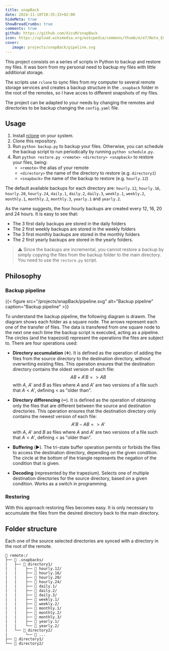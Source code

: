 ```yaml
---
title: snapBack
date: 2024-11-10T10:35:33+02:00
hideMeta: true
ShowBreadCrumbs: true
comments: true
github: https://github.com/XicuM/snapBack
icon: https://upload.wikimedia.org/wikipedia/commons/thumb/e/e7/Noto_Emoji_v2.034_1f9e2.svg/240px-Noto_Emoji_v2.034_1f9e2.svg.png
cover:
   image: projects/snapBack/pipeline.svg
---
```


This project consists on a series of scripts in Python to backup and restore my files. It was born from my personal need to backup my files with little additional storage.

The scripts use `rclone` to sync files from my computer to several remote storage services and creates a backup structure in the `.snapback` folder in the root of the remotes, so I have acces to different snapshots of my files.

The project can be adapted to your needs by changing the remotes and directories to be backup changing the `config.yaml` file.

## Usage

1. Install [rclone](https://rclone.org/) on your system.
2. Clone this repository.
3. Run `python backup.py` to backup your files. Otherwise, you can schedule the backup script to run periodically by running `python schedule.py`.
4. Run `python restore.py <remote> <directory> <snapback>` to restore your files, being:
   - `<remote>` the alias of your remote
   - `<directory>` the name of the directory to restore (e.g. `directory1`)
   - `<snapback>` the name of the backup to restore (e.g. `hourly.12`)

The default available backups for each directory are: `hourly.12`, `hourly.16`, `hourly.20`, `hourly.24`, `daily.1`, `daily.2`, `daily.3`, `weekly.1`, `weekly.2`, `monthly.1`, `monthly.2`, `monthly.3`, `yearly.1` and `yearly.2`.

As the name suggests, the four hourly backups are created every 12, 16, 20 and 24 hours. It is easy to see that:
- The 3 first daily backups are stored in the daily folders
- The 2 first weekly backups are stored in the weekly folders
- The 3 first monthly backups are stored in the monthly folders
- The 2 first yearly backups are stored in the yearly folders.

> ⚠️ Since the backups are incremental, you cannot restore a backup by simply copying the files from the backup folder to the main directory. You need to use the `restore.py` script.

## Philosophy

### Backup pipeline

{{< figure src="/projects/snapBack/pipeline.svg" alt="Backup pipeline" caption="Backup pipeline" >}}

To understand the backup pipeline, the following diagram is drawm. The diagram shows each folder as a square node. The arrows represent each one of the transfer of files. The data is transfered from one square node to the next one each time the backup script is executed, acting as a pipeline. The circles (and the trapezoid) represent the operations the files are subject to. There are four operations used:

- **Directory accumulation** (➕). It is defined as the operation of adding the files from the source directory to the destination directory, without overwriting existing files. This operation ensures that the destination directory contains the oldest version of each file:
    $$ AB + A'B => AB $$
    with $A$, $A'$ and $B$ as files where $A$ and $A'$ are two versions of a file such that $A < A'$, defining $<$ as "older than".

- **Directory differencing** (➖). It is defined as the operation of obtaining only the files that are different between the source and destination directories. This operation ensures that the destination directory only contains the newest version of each file:
    $$ A'B - AB => A' $$
    with $A$, $A'$ and $B$ as files where $A$ and $A'$ are two versions of a file such that $A < A'$, defining $<$ as "older than".

- **Buffering** (▶️). The tri-state buffer operation permits or forbids the files to access the destination directory, depending on the given condition. The circle at the bottom of the triangle represents the negation of the condition that is given.

- **Decoding** (represented by the trapezium). Selects one of multiple destination directories for the source directory, based on a given condition. Works as a switch in programming.

### Restoring

With this approach restoring files becomes easy. It is only necessary to accumulate the files from the desired directory back to the main directory.

## Folder structure

Each one of the source selected directories are synced with a directory in the root of the remote.

```
📁 remote:/
├── 📁 .snapbacks/
|   ├── 📁 directory1/
|   |    ├── 📁 hourly.12/
|   |    ├── 📁 hourly.16/
|   |    ├── 📁 hourly.20/
|   |    ├── 📁 hourly.24/
|   |    ├── 📁 daily.1/
|   |    ├── 📁 daily.2/
|   |    ├── 📁 daily.3/
|   |    ├── 📁 weekly.1/
|   |    ├── 📁 weekly.2/
|   |    ├── 📁 monthly.1/
|   |    ├── 📁 monthly.2/
|   |    ├── 📁 monthly.3/
|   |    ├── 📁 yearly.1/
|   |    └── 📁 yearly.2/
|   └── 📁 directory2/   
|        └── 📁 ...       
├── 📁 directory1/
└── 📁 directory2/
```